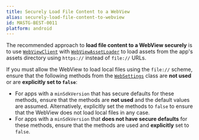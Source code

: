```yaml
---
title: Securely Load File Content to a WebView
alias: securely-load-file-content-to-webview
id: MASTG-BEST-0011
platform: android
---
```


The recommended approach to **load file content to a WebView securely** is to use [`WebViewClient`](https://developer.android.com/reference/android/webkit/WebViewClient) with [`WebViewAssetLoader`](https://developer.android.com/reference/androidx/webkit/WebViewAssetLoader) to load assets from the app's assets directory using `https://` instead of `file://` URLs.

If you must allow the WebView to load local files using the `file://` scheme, ensure that the following methods from the [`WebSettings`](https://developer.android.com/reference/android/webkit/WebSettings) class are **not used** or are **explicitly set to `false`**:

- For apps with a `minSdkVersion` that has secure defaults for these methods, ensure that the methods are **not used** and the default values are assumed. Alternatively, explicitly set the methods to `false` to ensure that the WebView does not load local files in any case.
- For apps with a `minSdkVersion` that **does not have secure defaults** for these methods, ensure that the methods are used and **explicitly** set to `false`.
